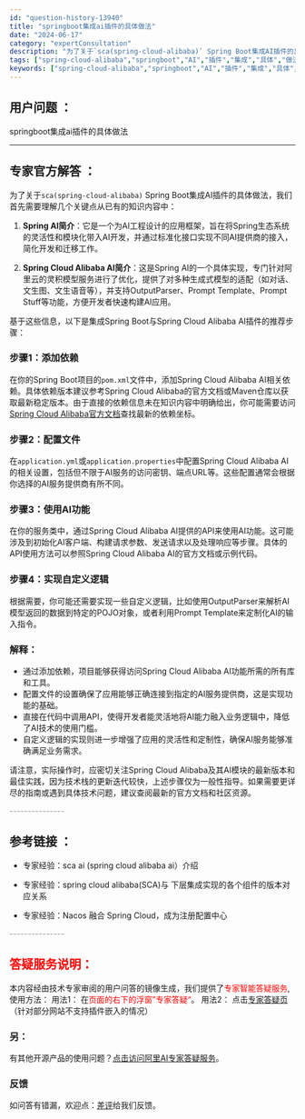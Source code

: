 ```yaml
---
id: "question-history-13940"
title: "springboot集成ai插件的具体做法"
date: "2024-06-17"
category: "expertConsultation"
description: "为了关于`sca(spring-cloud-alibaba)` Spring Boot集成AI插件的具体做法，我们首先需要理解几个关键点从已有的知识内容中：1. **Spring AI简介**：它是一个为AI工程设计的应用框架，旨在将Spring生态系统的灵活性和模块化带入AI开发，并通过标准化接口"
tags: ["spring-cloud-alibaba","springboot","AI","插件","集成","具体","做法"]
keywords: ["spring-cloud-alibaba","springboot","AI","插件","集成","具体","做法"]
---
```


## 用户问题 ： 
 springboot集成ai插件的具体做法  

---------------
## 专家官方解答 ：

为了关于`sca(spring-cloud-alibaba)` Spring Boot集成AI插件的具体做法，我们首先需要理解几个关键点从已有的知识内容中：

1. **Spring AI简介**：它是一个为AI工程设计的应用框架，旨在将Spring生态系统的灵活性和模块化带入AI开发，并通过标准化接口实现不同AI提供商的接入，简化开发和迁移工作。

2. **Spring Cloud Alibaba AI简介**：这是Spring AI的一个具体实现，专门针对阿里云的灵积模型服务进行了优化，提供了对多种生成式模型的适配（如对话、文生图、文生语音等），并支持OutputParser、Prompt Template、Prompt Stuff等功能，方便开发者快速构建AI应用。

基于这些信息，以下是集成Spring Boot与Spring Cloud Alibaba AI插件的推荐步骤：

### 步骤1：添加依赖
在你的Spring Boot项目的`pom.xml`文件中，添加Spring Cloud Alibaba AI相关依赖。具体依赖版本建议参考Spring Cloud Alibaba的官方文档或Maven仓库以获取最新稳定版本。由于直接的依赖信息未在知识内容中明确给出，你可能需要访问[Spring Cloud Alibaba官方文档](https://github.com/alibaba/spring-cloud-alibaba)查找最新的依赖坐标。

### 步骤2：配置文件
在`application.yml`或`application.properties`中配置Spring Cloud Alibaba AI的相关设置，包括但不限于AI服务的访问密钥、端点URL等。这些配置通常会根据你选择的AI服务提供商有所不同。

### 步骤3：使用AI功能
在你的服务类中，通过Spring Cloud Alibaba AI提供的API来使用AI功能。这可能涉及到初始化AI客户端、构建请求参数、发送请求以及处理响应等步骤。具体的API使用方法可以参照Spring Cloud Alibaba AI的官方文档或示例代码。

### 步骤4：实现自定义逻辑
根据需要，你可能还需要实现一些自定义逻辑，比如使用OutputParser来解析AI模型返回的数据到特定的POJO对象，或者利用Prompt Template来定制化AI的输入指令。

### 解释：
- 通过添加依赖，项目能够获得访问Spring Cloud Alibaba AI功能所需的所有库和工具。
- 配置文件的设置确保了应用能够正确连接到指定的AI服务提供商，这是实现功能的基础。
- 直接在代码中调用API，使得开发者能灵活地将AI能力融入业务逻辑中，降低了AI技术的使用门槛。
- 自定义逻辑的实现则进一步增强了应用的灵活性和定制性，确保AI服务能够准确满足业务需求。

请注意，实际操作时，应密切关注Spring Cloud Alibaba及其AI模块的最新版本和最佳实践，因为技术栈的更新迭代较快，上述步骤仅为一般性指导。如果需要更详尽的指南或遇到具体技术问题，建议查阅最新的官方文档和社区资源。


<font color="#949494">---------------</font> 


## 参考链接 ：

* 专家经验：sca ai (spring cloud alibaba ai）介绍 
 
 * 专家经验：spring cloud alibaba(SCA)与 下层集成实现的各个组件的版本对应关系 
 
 * 专家经验：Nacos 融合 Spring Cloud，成为注册配置中心 


 <font color="#949494">---------------</font> 
 


## <font color="#FF0000">答疑服务说明：</font> 

本内容经由技术专家审阅的用户问答的镜像生成，我们提供了<font color="#FF0000">专家智能答疑服务</font>,使用方法：
用法1： 在<font color="#FF0000">页面的右下的浮窗”专家答疑“</font>。
用法2： 点击[专家答疑页](https://answer.opensource.alibaba.com/docs/intro)（针对部分网站不支持插件嵌入的情况）
### 另：


有其他开源产品的使用问题？[点击访问阿里AI专家答疑服务](https://answer.opensource.alibaba.com/docs/intro)。
### 反馈
如问答有错漏，欢迎点：[差评](https://ai.nacos.io/user/feedbackByEnhancerGradePOJOID?enhancerGradePOJOId=15598)给我们反馈。
